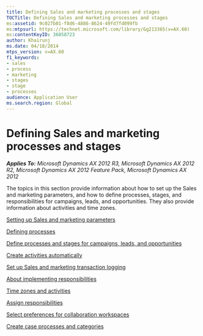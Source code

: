 ```yaml
---
title: Defining Sales and marketing processes and stages
TOCTitle: Defining Sales and marketing processes and stages
ms:assetid: 9c027b01-f8d6-4886-8624-49fd7fd099fb
ms:mtpsurl: https://technet.microsoft.com/library/Gg213365(v=AX.60)
ms:contentKeyID: 36058723
author: Khairunj
ms.date: 04/18/2014
mtps_version: v=AX.60
f1_keywords:
- sales
- process
- marketing
- stages
- stage
- processes
audience: Application User
ms.search.region: Global
---
```


# Defining Sales and marketing processes and stages 


_**Applies To:** Microsoft Dynamics AX 2012 R3, Microsoft Dynamics AX 2012 R2, Microsoft Dynamics AX 2012 Feature Pack, Microsoft Dynamics AX 2012_

The topics in this section provide information about how to set up the Sales and marketing parameters, and how to define processes, stages, and responsibilities for campaigns, leads, and opportunities. They also provide information about activities and time zones.

[Setting up Sales and marketing parameters](setting-up-sales-and-marketing-parameters.md)

[Defining processes](defining-processes.md)

[Define processes and stages for campaigns, leads, and opportunities](define-processes-and-stages-for-campaigns-leads-and-opportunities.md)

[Create activities automatically](create-activities-automatically.md)

[Set up Sales and marketing transaction logging](set-up-sales-and-marketing-transaction-logging.md)

[About implementing responsibilities](about-implementing-responsibilities.md)

[Time zones and activities](time-zones-and-activities.md)

[Assign responsibilities](assign-responsibilities.md)

[Select preferences for collaboration workspaces](select-preferences-for-collaboration-workspaces.md)

[Create case processes and categories](create-case-processes-and-categories.md)

  


